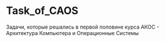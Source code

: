 # Task_of_CAOS

Задачи, которые решались в первой половине курса АКОС - Архитектура Компьютера и Операционные Системы
